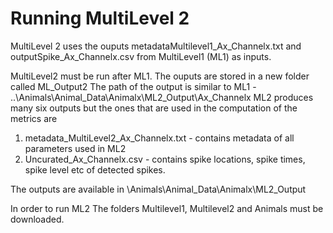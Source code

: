 # Running MultiLevel 2

MultiLevel 2 uses the ouputs metadataMultilevel1_Ax_Channelx.txt and outputSpike_Ax_Channelx.csv from MultiLevel1 (ML1) as inputs.

MultiLevel2 must be run after ML1. The ouputs are stored in a new folder called ML_Output2
The path of the output is similar to ML1  - ..\Animals\Animal_Data\Animalx\ML2_Output\Ax_Channelx
ML2 produces many six outputs but the ones that are used in the computation of the metrics are

1. metadata_MultiLevel2_Ax_Channelx.txt - contains metadata of all parameters used in ML2
2. Uncurated_Ax_Channelx.csv - contains spike locations, spike times, spike level etc of detected spikes. 

The outputs are available in \Animals\Animal_Data\Animalx\ML2_Output

In order to run ML2 The folders Multilevel1, Multilevel2 and Animals must be downloaded. 
